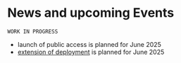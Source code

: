 # News and upcoming Events

```{caution}
WORK IN PROGRESS
```

- launch of public access is planned for June 2025
- [extension of deployment](/content/deployment.md#changes-in-near-future) is planned for June 2025
